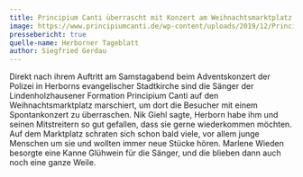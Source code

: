```yaml
---
title: Principium Canti überrascht mit Konzert am Weihnachtsmarktplatz
image: https://www.principiumcanti.de/wp-content/uploads/2019/12/Principium_Canti_Herborn_Weihnachtsmarkt-960x683.jpeg
pressebericht: true
quelle-name: Herborner Tageblatt
author: Siegfried Gerdau
---
```

Direkt nach ihrem Auftritt am Samstagabend beim Adventskonzert der Polizei in Herborns evangelischer Stadtkirche sind 
die Sänger der Lindenholzhausener Formation Principium Canti auf den Weihnachtsmarktplatz marschiert, um dort die 
Besucher mit einem Spontankonzert zu überraschen. Nik Giehl sagte, Herborn habe ihm und seinen Mitstreitern so gut 
gefallen, dass sie gerne wiederkommen möchten. Auf dem Marktplatz schraten sich schon bald viele, vor allem junge 
Menschen um sie und wollten immer neue Stücke hören. Marlene Wieden besorgte eine Kanne Glühwein für die Sänger, und 
die blieben dann auch noch eine ganze Weile.